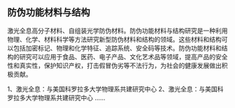 ## 防伪功能材料与结构
激光全息高分子材料、自组装光学防伪材料。防伪功能材料与结构研究是一种利用物理、化学、材料科学等方法研究新型防伪材料和结构的领域。这些材料和结构可以包括加密标记、物理和化学特征、追踪系统、安全码等技术。防伪功能材料和结构的研究可以应用于食品、医药、电子产品、文化艺术品等领域，提高产品的安全性和真实性，保护知识产权，打击假冒伪劣等不法行为，为社会的健康发展做出积极贡献。

1、激光全息：与美国科罗拉多大学物理系共建研究中心
2、激光全息：与美国科罗拉多大学物理系共建研究中心
......
<!-- 合作团队内容移动到国际交流中
 -->